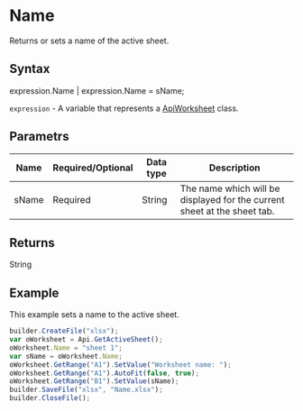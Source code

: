 # Name

Returns or sets a name of the active sheet.

## Syntax

expression.Name &#124; expression.Name = sName;

`expression` - A variable that represents a [ApiWorksheet](../ApiWorksheet.md) class.

## Parametrs

| **Name** | **Required/Optional** | **Data type** | **Description** |
| ------------- | ------------- | ------------- | ------------- |
| sName | Required | String | The name which will be displayed for the current sheet at the sheet tab. |

## Returns

String

## Example

This example sets a name to the active sheet.

```javascript
builder.CreateFile("xlsx");
var oWorksheet = Api.GetActiveSheet();
oWorksheet.Name = "sheet 1";
var sName = oWorksheet.Name;
oWorksheet.GetRange("A1").SetValue("Worksheet name: ");
oWorksheet.GetRange("A1").AutoFit(false, true);
oWorksheet.GetRange("B1").SetValue(sName);
builder.SaveFile("xlsx", "Name.xlsx");
builder.CloseFile();
```